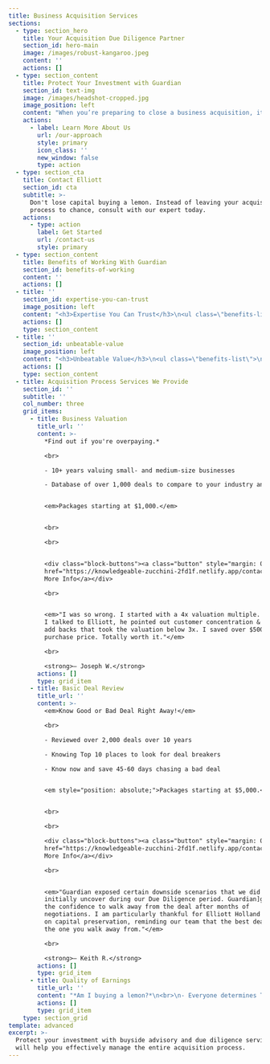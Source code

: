 ```yaml
---
title: Business Acquisition Services
sections:
  - type: section_hero
    title: Your Acquisition Due Diligence Partner
    section_id: hero-main
    image: /images/robust-kangaroo.jpeg
    content: ''
    actions: []
  - type: section_content
    title: Protect Your Investment with Guardian
    section_id: text-img
    image: /images/headshot-cropped.jpg
    image_position: left
    content: "When you’re preparing to close a business acquisition, it’s crucial to work with a partner who can effectively manage the financial, operational, and legal diligence processes to ensure you won't lose your money buying a lemon. At Guardian Due Diligence, we’re dedicated to providing cost-effective, institutional-level quality buyside advisory and due diligence work with a focus on integrity. **Our founder, Elliott Holland, was a self-funded searcher for six years prior to starting Guardian, and he puts that experience to work for each client.**\n\n- #1 diligence provider for investors buying small businesses (under $2mm in cash flow)\n- Featured as diligence expert in\_Walker Deibel's Acquisition Lab (Walker is author of \"Buy Then Build\")\n- As seen on the #1 Investing Podcast Bigger Pockets\n- Harvard Business School MBA\n"
    actions:
      - label: Learn More About Us
        url: /our-approach
        style: primary
        icon_class: ''
        new_window: false
        type: action
  - type: section_cta
    title: Contact Elliott
    section_id: cta
    subtitle: >-
      Don't lose capital buying a lemon. Instead of leaving your acquisition
      process to chance, consult with our expert today.
    actions:
      - type: action
        label: Get Started
        url: /contact-us
        style: primary
  - type: section_content
    title: Benefits of Working With Guardian
    section_id: benefits-of-working
    content: ''
    actions: []
  - title: ''
    section_id: expertise-you-can-trust
    image_position: left
    content: "<h3>Expertise You Can Trust</h3>\n<ul class=\"benefits-list\">\n\t<li>10+ years working with deals from $250K to $5M in EBITDA</li>\n\t<li>Experience leading private equity firms</li>\n\t<li>Focused on providing a deal recommendation, not just a QoE report</li>\n\t<li>Support throughout the entire acquisition process</li>\n</ul>"
    actions: []
    type: section_content
  - title: ''
    section_id: unbeatable-value
    image_position: left
    content: "<h3>Unbeatable Value</h3>\n<ul class=\"benefits-list\">\n<li>Over $200k in value for only $15k - amazing return on investment (ROI)</li>\n<li>$80k+ in reduction of purchase price on average\_</li>\n<li>$150k+ saved when we found a deal breaker the client missed saving them the personal guarantee</li>\n<li>$15k+ saved on deals we found were bad within a week of engagement saving 45 days of time client would have pursued\_</li>\n</ul>"
    actions: []
    type: section_content
  - title: Acquisition Process Services We Provide
    section_id: ''
    subtitle: ''
    col_number: three
    grid_items:
      - title: Business Valuation
        title_url: ''
        content: >-
          *Find out if you're overpaying.*

          <br>

          - 10+ years valuing small- and medium-size businesses

          - Database of over 1,000 deals to compare to your industry and size


          <em>Packages starting at $1,000.</em>


          <br>

          <br>


          <div class="block-buttons"><a class="button" style="margin: 0 auto"
          href="https://knowledgeable-zucchini-2fd1f.netlify.app/contact-us/">Request
          More Info</a></div>

          <br>


          <em>"I was so wrong. I started with a 4x valuation multiple. But after
          I talked to Elliott, he pointed out customer concentration & incorrect
          add backs that took the valuation below 3x. I saved over $500k on
          purchase price. Totally worth it."</em>

          <br>

          <strong>— Joseph W.</strong>
        actions: []
        type: grid_item
      - title: Basic Deal Review
        title_url: ''
        content: >-
          <em>Know Good or Bad Deal Right Away!</em>

          <br>

          - Reviewed over 2,000 deals over 10 years

          - Knowing Top 10 places to look for deal breakers

          - Know now and save 45-60 days chasing a bad deal


          <em style="position: absolute;">Packages starting at $5,000.</em>


          <br>

          <br>

          <div class="block-buttons"><a class="button" style="margin: 0 auto"
          href="https://knowledgeable-zucchini-2fd1f.netlify.app/contact-us/">Request
          More Info</a></div>

          <br>


          <em>"Guardian exposed certain downside scenarios that we did not
          initially uncover during our Due Diligence period. Guardian]gave us
          the confidence to walk away from the deal after months of
          negotiations. I am particularly thankful for Elliott Holland's focus
          on capital preservation, reminding our team that the best deal may be
          the one you walk away from."</em>

          <br>

          <strong>— Keith R.</strong>
        actions: []
        type: grid_item
      - title: Quality of Earnings
        title_url: ''
        content: "*Am I buying a lemon?*\n<br>\n- Everyone determines TTM EBITDA. You're buying next year's EBITDA. We show you that.\_\_\n- 10+ years of navigating the ways sellers can manipulate financials\n\n<em style=\"position: absolute;\">Packages starting at $10,000.</em>\n\n<br>\n<br>\n<br>\n\n<div class=\"block-buttons\"><a class=\"button\" style=\"margin: 0 auto\" href=\"https://knowledgeable-zucchini-2fd1f.netlify.app/contact-us/\">Request More Info</a></div>\n<br>\n\n<em>\"I thought I had my ideal acquisition. But Guardian found that the seller was propping up sales and EBITDA with tricks in inventory and accounts receivable. I walked away and saved 1/2 of my net worth!\"</em>\n<br>\n<strong>— Mark D.</strong>"
        actions: []
        type: grid_item
    type: section_grid
template: advanced
excerpt: >-
  Protect your investment with buyside advisory and due diligence services that
  will help you effectively manage the entire acquisition process.
---
```

